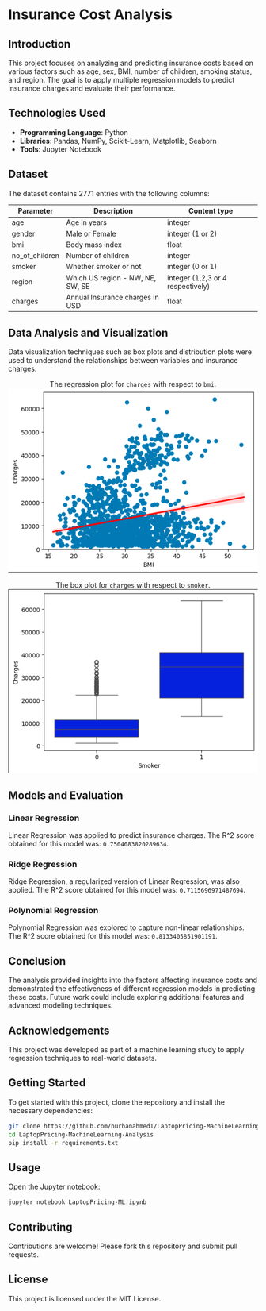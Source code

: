 # Insurance Cost Analysis

## Introduction

This project focuses on analyzing and predicting insurance costs based on various factors such as age, sex, BMI, number of children, smoking status, and region. The goal is to apply multiple regression models to predict insurance charges and evaluate their performance.

## Technologies Used
- **Programming Language**: Python
- **Libraries**: Pandas, NumPy, Scikit-Learn, Matplotlib, Seaborn
- **Tools**: Jupyter Notebook

## Dataset

The dataset contains 2771 entries with the following columns:

| Parameter |Description| Content type |
|---|----|---|
|age| Age in years| integer |
|gender| Male or Female|integer (1 or 2)|
| bmi | Body mass index | float |
|no_of_children| Number of children | integer|
|smoker| Whether smoker or not | integer (0 or 1)|
|region| Which US region - NW, NE, SW, SE | integer (1,2,3 or 4 respectively)| 
|charges| Annual Insurance charges in USD | float|

## Data Analysis and Visualization

Data visualization techniques such as box plots and distribution plots were used to understand the relationships between variables and insurance charges.

<div align="center">
  
  The regression plot for `charges` with respect to `bmi`.
  <img src="sc/reg_plot.png" alt="Regression Plot" width="800"/>
  
 The box plot for `charges` with respect to `smoker`.
  <img src="sc/box_plot.png" alt="Box Plot" width="800"/>
</div>


## Models and Evaluation

### Linear Regression

Linear Regression was applied to predict insurance charges. The R^2 score obtained for this model was: `0.7504083820289634`.

### Ridge Regression

Ridge Regression, a regularized version of Linear Regression, was also applied. The R^2 score obtained for this model was: `0.7115696971487694`.

### Polynomial Regression

Polynomial Regression was explored to capture non-linear relationships. The R^2 score obtained for this model was: `0.8133405851901191`.

## Conclusion

The analysis provided insights into the factors affecting insurance costs and demonstrated the effectiveness of different regression models in predicting these costs. Future work could include exploring additional features and advanced modeling techniques.

## Acknowledgements

This project was developed as part of a machine learning study to apply regression techniques to real-world datasets.

## Getting Started
To get started with this project, clone the repository and install the necessary dependencies:
```bash
git clone https://github.com/burhanahmed1/LaptopPricing-MachineLearning-Analysis.git
cd LaptopPricing-MachineLearning-Analysis
pip install -r requirements.txt
```

## Usage
Open the Jupyter notebook:
```bash
jupyter notebook LaptopPricing-ML.ipynb
```

## Contributing
Contributions are welcome! Please fork this repository and submit pull requests.

## License
This project is licensed under the MIT License.
